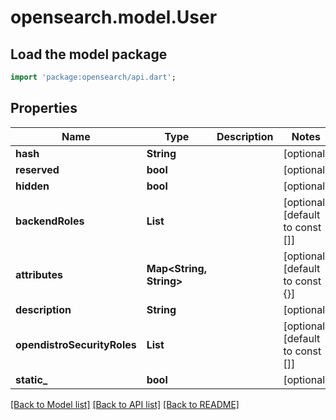 # opensearch.model.User

## Load the model package
```dart
import 'package:opensearch/api.dart';
```

## Properties
Name | Type | Description | Notes
------------ | ------------- | ------------- | -------------
**hash** | **String** |  | [optional] 
**reserved** | **bool** |  | [optional] 
**hidden** | **bool** |  | [optional] 
**backendRoles** | **List<String>** |  | [optional] [default to const []]
**attributes** | **Map<String, String>** |  | [optional] [default to const {}]
**description** | **String** |  | [optional] 
**opendistroSecurityRoles** | **List<String>** |  | [optional] [default to const []]
**static_** | **bool** |  | [optional] 

[[Back to Model list]](../README.md#documentation-for-models) [[Back to API list]](../README.md#documentation-for-api-endpoints) [[Back to README]](../README.md)


